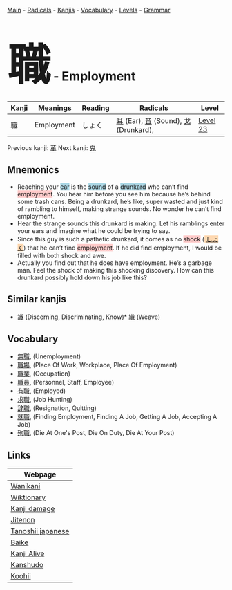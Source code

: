 <style> bigfont {font-size: 100px}</style>
[Main](../index.md) -
[Radicals](../radicals.md) -
[Kanjis](../kanjis.md) -
[Vocabulary](../vocabulary.md) -
[Levels](../levels.md) -
[Grammar](../grammar.md)
# <bigfont> 職</bigfont> - Employment 

| Kanji | Meanings | Reading | Radicals | Level |
| --- | --- | --- | --- | --- |
| 職 | Employment | しょく | [耳](../radicals/耳.md) (Ear), [音](../radicals/音.md) (Sound), [戈](../radicals/戈.md) (Drunkard),  | [Level 23](../levels/wk_level23.md) |

Previous kanji: [革](革.md) Next kanji: [鬼](鬼.md) 

## Mnemonics
 * Reaching your <span style="background-color:#ADD8E6"> ear</span> is the <span style="background-color:#ADD8E6"> sound</span> of a <span style="background-color:#ADD8E6"> drunkard</span> who can’t find <span style="background-color:#ffcccb"> employment</span>. You hear him before you see him because he’s behind some trash cans. Being a drunkard, he’s like, super wasted and just kind of rambling to himself, making strange sounds. No wonder he can’t find employment.
* Hear the strange sounds this drunkard is making. Let his ramblings enter your ears and imagine what he could be trying to say.
* Since this guy is such a pathetic drunkard, it comes as no <span style="background-color:#ffcccb"> shock</span> (<span style="background-color:#fed8b1"> [しょく](https://jisho.org/search/しょく)</span>) that he can’t find <span style="background-color:#ffcccb"> employment</span>. If he did find employment, I would be filled with both shock and awe.
* Actually you find out that he does have employment. He’s a garbage man. Feel the shock of making this shocking discovery. How can this drunkard possibly hold down his job like this?


## Similar kanjis
 * [識](識.md) (Discerning, Discriminating, Know)* [織](織.md) (Weave)


## Vocabulary
 * [無職](../vocabulary/職.md), (Unemployment)
* [職場](../vocabulary/職.md), (Place Of Work, Workplace, Place Of Employment)
* [職業](../vocabulary/職.md), (Occupation)
* [職員](../vocabulary/職.md), (Personnel, Staff, Employee)
* [有職](../vocabulary/職.md), (Employed)
* [求職](../vocabulary/職.md), (Job Hunting)
* [辞職](../vocabulary/職.md), (Resignation, Quitting)
* [就職](../vocabulary/職.md), (Finding Employment, Finding A Job, Getting A Job, Accepting A Job)
* [殉職](../vocabulary/職.md), (Die At One's Post, Die On Duty, Die At Your Post)



## Links 

| Webpage |
| --- |
| [Wanikani          ](https://www.wanikani.com/kanji/職) |
| [Wiktionary        ](https://en.wiktionary.org/wiki/職) |
| [Kanji damage      ](http://www.kanjidamage.com/kanji/search?utf8=✓&q=職) |
| [Jitenon           ](https://jitenon.com/kanji/職) |
| [Tanoshii japanese ](https://www.tanoshiijapanese.com/dictionary/kanji.cfm?k=職) |
| [Baike             ](https://baike.baidu.com/item/職) |
| [Kanji Alive       ](https://app.kanjialive.com/職) |
| [Kanshudo          ](https://www.kanshudo.com/searchmn?q=職) |
| [Koohii            ](https://kanji.koohii.com/study/kanji/職) |
